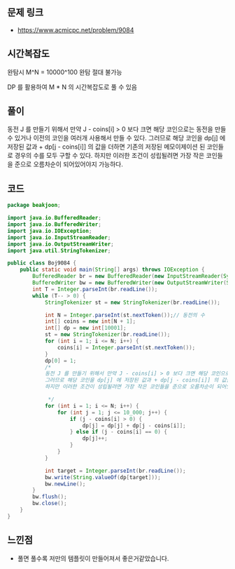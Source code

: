 ## 문제 링크
* https://www.acmicpc.net/problem/9084


## 시간복잡도

완탐시 M^N = 10000^100 완탐 절대 불가능

DP 를 활용하여 M * N 의 시간복잡도로 풀 수 있음

## 풀이

동전 J 를 만들기 위해서 만약 J - coins[i] > 0 보다 크면 해당 코인으로는 동전을 만들 수 있거나 이전의 코인을 여러개 사용해서 만들 수 있다.
그러므로 해당 코인을 dp[j] 에 저장된 값과 + dp[j - coins[i]] 의 값을 더하면 기존의 저장된 메모이제이션 된 코인들로 경우의 수를 모두 구할 수 있다.
하지만 이러한 조건이 성립될려면 가장 작은 코인들을 준으로 오름차순이 되어있어야지 가능하다.


## 코드
```java
package beakjoon;

import java.io.BufferedReader;
import java.io.BufferedWriter;
import java.io.IOException;
import java.io.InputStreamReader;
import java.io.OutputStreamWriter;
import java.util.StringTokenizer;

public class Boj9084 {
	public static void main(String[] args) throws IOException {
		BufferedReader br = new BufferedReader(new InputStreamReader(System.in));
		BufferedWriter bw = new BufferedWriter(new OutputStreamWriter(System.out));
		int T = Integer.parseInt(br.readLine());
		while (T-- > 0) {
			StringTokenizer st = new StringTokenizer(br.readLine());

			int N = Integer.parseInt(st.nextToken());// 동전의 수
			int[] coins = new int[N + 1];
			int[] dp = new int[10001];
			st = new StringTokenizer(br.readLine());
			for (int i = 1; i <= N; i++) {
				coins[i] = Integer.parseInt(st.nextToken());
			}
			dp[0] = 1;
			/*
			동전 J 를 만들기 위해서 만약 J - coins[i] > 0 보다 크면 해당 코인으로는 동전을 만들 수 있거나 이전의 코인을 여러개 사용해서 만들 수 있다.
			그러므로 해당 코인을 dp[j] 에 저장된 값과 + dp[j - coins[i]] 의 값을 더하면 기존의 저장된 메모이제이션 된 코인들로 경우의 수를 모두 구할 수 있다.
			하지만 이러한 조건이 성립될려면 가장 작은 코인들을 준으로 오름차순이 되어있어야지 가능하다.

			 */
			for (int i = 1; i <= N; i++) {
				for (int j = 1; j <= 10_000; j++) {
					if (j - coins[i] > 0) {
						dp[j] = dp[j] + dp[j - coins[i]];
					} else if (j - coins[i] == 0) {
						dp[j]++;
					}
				}
			}

			int target = Integer.parseInt(br.readLine());
			bw.write(String.valueOf(dp[target]));
			bw.newLine();
		}
		bw.flush();
		bw.close();
	}
}

```
## 느낀점
- 풀면 풀수록 저만의 템플릿이 만들어져서 좋은거같았습니다. 